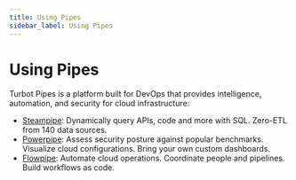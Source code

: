 ```yaml
---
title: Using Pipes
sidebar_label: Using Pipes
---
```


# Using Pipes


Turbot Pipes is a platform built for DevOps that provides intelligence, automation, and security for cloud infrastructure:

- [Steampipe](/pipes/docs/using/steampipe/):  Dynamically query APIs, code and more with SQL. Zero-ETL from 140 data sources.
- [Powerpipe](/pipes/docs/using/powerpipe/): Assess security posture against popular benchmarks. Visualize cloud configurations. Bring your own custom dashboards.
- [Flowpipe](/pipes/docs/using/flowpipe/):  Automate cloud operations. Coordinate people and pipelines. Build workflows as code.


<!--
 Its easy to [get started](/pipes/docs/)!  Create a [workspace](/pipes/docs/workspaces) and add some [connections](/pipes/docs/connections).  you can query your data from the online [interactive query console](/pipes/docs/queries) or [connect](/pipes/docs/connect) to your workspaces with any Postgres-compatible application.   Install [mods](/pipes/docs/mods) to visualize your data with [dashboards](/pipes/docs/dashboards).  Create [snapshots](/pipes/docs/dashboards#saving--sharing-snapshots) and share them with others on-demand or on a [schedule](/pipes/docs/dashboards#scheduling-snapshots).

-->
